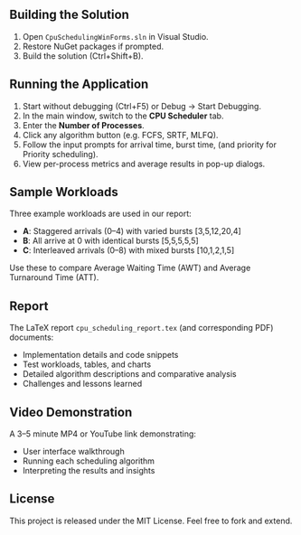 
## Building the Solution

1. Open `CpuSchedulingWinForms.sln` in Visual Studio.  
2. Restore NuGet packages if prompted.  
3. Build the solution (Ctrl+Shift+B).  

## Running the Application

1. Start without debugging (Ctrl+F5) or Debug → Start Debugging.  
2. In the main window, switch to the **CPU Scheduler** tab.  
3. Enter the **Number of Processes**.  
4. Click any algorithm button (e.g. FCFS, SRTF, MLFQ).  
5. Follow the input prompts for arrival time, burst time, (and priority for Priority scheduling).  
6. View per-process metrics and average results in pop-up dialogs.  

## Sample Workloads

Three example workloads are used in our report:

- **A**: Staggered arrivals (0–4) with varied bursts [3,5,12,20,4]  
- **B**: All arrive at 0 with identical bursts [5,5,5,5,5]  
- **C**: Interleaved arrivals (0–8) with mixed bursts [10,1,2,1,5]  

Use these to compare Average Waiting Time (AWT) and Average Turnaround Time (ATT).  

## Report

The LaTeX report `cpu_scheduling_report.tex` (and corresponding PDF) documents:

- Implementation details and code snippets  
- Test workloads, tables, and charts  
- Detailed algorithm descriptions and comparative analysis  
- Challenges and lessons learned  

## Video Demonstration

A 3–5 minute MP4 or YouTube link demonstrating:

- User interface walkthrough  
- Running each scheduling algorithm  
- Interpreting the results and insights  

## License

This project is released under the MIT License. Feel free to fork and extend.

